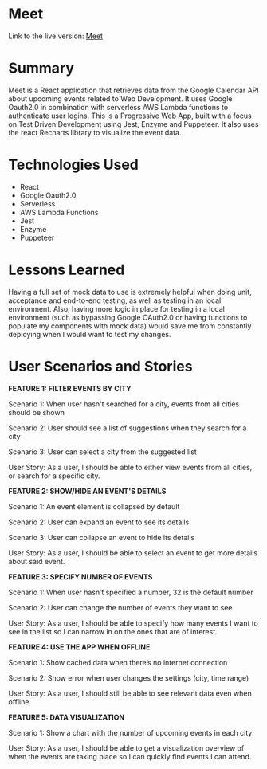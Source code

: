 # Meet

Link to the live version: [Meet](https://djosc.github.io/meet/)

# Summary

Meet is a React application that retrieves data from the Google Calendar API about upcoming events related to Web Development. It uses Google Oauth2.0 in combination with serverless AWS Lambda functions to authenticate user logins. This is a Progressive Web App, built with a focus on Test Driven Development using Jest, Enzyme and Puppeteer. It also uses the react Recharts library to visualize the event data.

# Technologies Used

- React
- Google Oauth2.0
- Serverless
- AWS Lambda Functions
- Jest
- Enzyme
- Puppeteer

# Lessons Learned

Having a full set of mock data to use is extremely helpful when doing unit, acceptance and end-to-end testing, as well as testing in an local environment. Also, having more logic in place for testing in a local environment (such as bypassing Google OAuth2.0 or having functions to populate my components with mock data) would save me from constantly deploying when I would want to test my changes.

# User Scenarios and Stories

**FEATURE 1: FILTER EVENTS BY CITY**

Scenario 1: When user hasn't searched for a city, events from all cities should be shown

Scenario 2: User should see a list of suggestions when they search for a city

Scenario 3: User can select a city from the suggested list

User Story: As a user, I should be able to either view events from all cities, or search for a specific city.

**FEATURE 2: SHOW/HIDE AN EVENT'S DETAILS**

Scenario 1: An event element is collapsed by default

Scenario 2: User can expand an event to see its details

Scenario 3: User can collapse an event to hide its details

User Story: As a user, I should be able to select an event to get more details about said event.

**FEATURE 3: SPECIFY NUMBER OF EVENTS**

Scenario 1: When user hasn’t specified a number, 32 is the default number

Scenario 2: User can change the number of events they want to see

User Story: As a user, I should be able to specify how many events I want to see in the list so I can narrow in on the ones that are of interest.

**FEATURE 4: USE THE APP WHEN OFFLINE**

Scenario 1: Show cached data when there’s no internet connection

Scenario 2: Show error when user changes the settings (city, time range)

User Story: As a user, I should still be able to see relevant data even when offline.

**FEATURE 5: DATA VISUALIZATION**

Scenario 1: Show a chart with the number of upcoming events in each city

User Story: As a user, I should be able to get a visualization overview of when the events are taking place so I can quickly find events I can attend.
